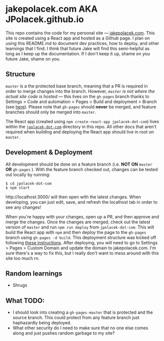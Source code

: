 # jakepolacek.com AKA JPolacek.github.io
This repo contains the code for my personal site &mdash; [jakepolacek.com](jakepolacek.com).
This site is created using a React app and hosted as a Github page. I plan on using this 
README.md to document dev practices, how to deploy, and other learnings that I find. I 
think that future Jake will find this semi-helpful as long as I keep up the documentation.
If I don't keep it up, shame on you future Jake, shame on you.

## Structure
`master` is a the protected base branch, meaning that a PR is required in order to merge 
changes into the branch. However, *`master` is not where the actual site code is hosted* 
&mdash; this lives on the `gh-pages` branch thanks to Settings > Code and automation > Pages
\> Build and deployment > Branch (see [here](https://github.com/JPolacek/JPolacek.github.io/settings/pages)).
Please note that `gh-pages` should **never** be merged, and feature branches should only
be merged into `master`.

The React app (created using `npm create-react-app jpolacek-dot-com`) lives within the 
[`jpolacek-dot-com`](https://github.com/JPolacek/JPolacek.github.io/jpolacek-dot-com/) 
directory in this repo. All other docs that aren't required when building and deploying
the React app should live in root on `master`.

## Development & Deployment
All development should be done on a feature branch (i.e. **NOT ON** `master` **OR** `gh-pages`
). With the feature branch checked out, changes can be tested out locally by running:
```
$ cd jpolacek-dot-com
$ npm start
```
http://localhost:3000/ will then open with the latest changes. When developing, you can
just edit, save, and refresh the localhost tab in order to see any changes!

When you're happy with your changes, open up a PR, and then approve and merge the changes.
Once the changes are merged, check out the latest version of `master` and run `npm run deploy`
from `jpolacek-dot-com`. This will build the React app with `npm` and then deploy the page
to the `gh-pages` branch using `gh-pages -d build`. This deployment structure was kicked
off following [these instructions](https://www.letsreact.org/deploy-react-js-application-to-github-pages/).
After deploying, you will need to go to Settings > Pages > Custom Domain and update the 
domain to jakepolacek.com. I'm sure there's a way to fix this, but I really don't want to
mess around with this site too much rn.

## Random learnings

<!-- when I learn stuff I will put it here -->
* Shrugs

## What **TODO:**
* I should look into creating a `gh-pages-master` that is protected and the source branch.
This could protect from any feature branch just haphazardly being deployed.
* What other security do I need to make sure that no one else comes along and just pushes
random garbage to my site?
